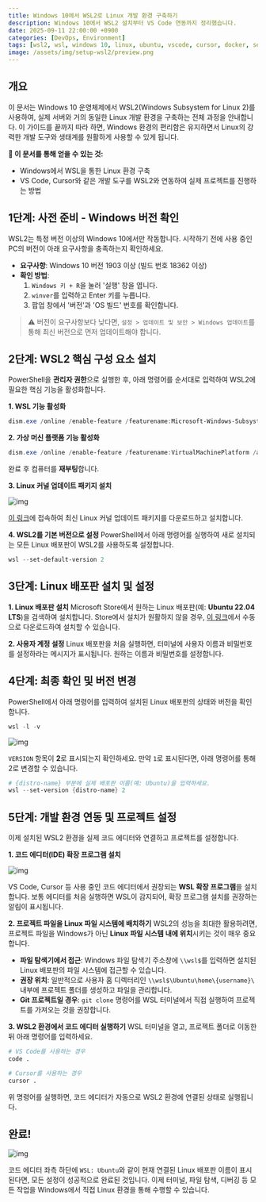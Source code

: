 ```yaml
---
title: Windows 10에서 WSL2로 Linux 개발 환경 구축하기
description: Windows 10에서 WSL2 설치부터 VS Code 연동까지 정리했습니다.
date: 2025-09-11 22:00:00 +0900
categories: [DevOps, Environment]
tags: [wsl2, wsl, windows 10, linux, ubuntu, vscode, cursor, docker, setup, development environment]
image: /assets/img/setup-wsl2/preview.png
---
```


## **개요**

이 문서는 Windows 10 운영체제에서 WSL2(Windows Subsystem for Linux 2)를 사용하여, 실제 서버와 거의 동일한 Linux 개발 환경을 구축하는 전체 과정을 안내합니다. 이 가이드를 끝까지 따라 하면, Windows 환경의 편리함은 유지하면서 Linux의 강력한 개발 도구와 생태계를 원활하게 사용할 수 있게 됩니다.

**📖 이 문서를 통해 얻을 수 있는 것:**

  * Windows에서 WSL을 통한 Linux 환경 구축
  * VS Code, Cursor와 같은 개발 도구를 WSL2와 연동하여 실제 프로젝트를 진행하는 방법

## **1단계: 사전 준비 - Windows 버전 확인**

WSL2는 특정 버전 이상의 Windows 10에서만 작동합니다. 시작하기 전에 사용 중인 PC의 버전이 아래 요구사항을 충족하는지 확인하세요.

  * **요구사항**: Windows 10 버전 1903 이상 (빌드 번호 18362 이상)
  * **확인 방법**:
    1.  `Windows 키 + R`을 눌러 '실행' 창을 엽니다.
    2.  `winver`를 입력하고 Enter 키를 누릅니다.
    3.  팝업 창에서 '버전'과 'OS 빌드' 번호를 확인합니다.

> ⚠️ 버전이 요구사항보다 낮다면, `설정 > 업데이트 및 보안 > Windows 업데이트`를 통해 최신 버전으로 먼저 업데이트해야 합니다.

## **2단계: WSL2 핵심 구성 요소 설치**

PowerShell을 **관리자 권한**으로 실행한 후, 아래 명령어를 순서대로 입력하여 WSL2에 필요한 핵심 기능을 활성화합니다.

**1. WSL 기능 활성화**

```powershell
dism.exe /online /enable-feature /featurename:Microsoft-Windows-Subsystem-Linux /all /norestart
```

**2. 가상 머신 플랫폼 기능 활성화**

```powershell
dism.exe /online /enable-feature /featurename:VirtualMachinePlatform /all /norestart
```

완료 후 컴퓨터를 **재부팅**합니다.

**3. Linux 커널 업데이트 패키지 설치**

![img](/assets/img/setup-wsl2/1.jpg)

[이 링크](https://www.google.com/search?q=https://docs.microsoft.com/ko-kr/windows/wsl/install-manual%23step-4---download-the-linux-kernel-update-package)에 접속하여 최신 Linux 커널 업데이트 패키지를 다운로드하고 설치합니다.

**4. WSL2를 기본 버전으로 설정**
PowerShell에서 아래 명령어를 실행하여 새로 설치되는 모든 Linux 배포판이 WSL2를 사용하도록 설정합니다.

```powershell
wsl --set-default-version 2
```

## **3단계: Linux 배포판 설치 및 설정**

**1. Linux 배포판 설치**
Microsoft Store에서 원하는 Linux 배포판(예: **Ubuntu 22.04 LTS**)을 검색하여 설치합니다. Store에서 설치가 원활하지 않을 경우, [이 링크](https://www.google.com/search?q=https://docs.microsoft.com/ko-kr/windows/wsl/install-manual%23downloading-distributions)에서 수동으로 다운로드하여 설치할 수 있습니다.

**2. 사용자 계정 설정**
Linux 배포판을 처음 실행하면, 터미널에 사용자 이름과 비밀번호를 설정하라는 메시지가 표시됩니다. 원하는 이름과 비밀번호를 설정합니다.

## **4단계: 최종 확인 및 버전 변경**

PowerShell에서 아래 명령어를 입력하여 설치된 Linux 배포판의 상태와 버전을 확인합니다.

```powershell
wsl -l -v
```

![img](/assets/img/setup-wsl2/3.jpg)

`VERSION` 항목이 **2**로 표시되는지 확인하세요. 만약 `1`로 표시된다면, 아래 명령어를 통해 2로 변경할 수 있습니다.

```powershell
# {distro-name} 부분에 실제 배포판 이름(예: Ubuntu)을 입력하세요.
wsl --set-version {distro-name} 2
```

## **5단계: 개발 환경 연동 및 프로젝트 설정**

이제 설치된 WSL2 환경을 실제 코드 에디터와 연결하고 프로젝트를 설정합니다.

**1. 코드 에디터(IDE) 확장 프로그램 설치**

![img](/assets/img/setup-wsl2/4.jpg)

VS Code, Cursor 등 사용 중인 코드 에디터에서 권장되는 **WSL 확장 프로그램**을 설치합니다. 보통 에디터를 처음 실행하면 WSL이 감지되어, 확장 프로그램 설치를 권장하는 알림이 표시됩니다.

**2. 프로젝트 파일을 Linux 파일 시스템에 배치하기**
WSL2의 성능을 최대한 활용하려면, 프로젝트 파일을 Windows가 아닌 **Linux 파일 시스템 내에 위치**시키는 것이 매우 중요합니다.

  * **파일 탐색기에서 접근**: Windows 파일 탐색기 주소창에 `\\wsl$`를 입력하면 설치된 Linux 배포판의 파일 시스템에 접근할 수 있습니다.
  * **권장 위치**: 일반적으로 사용자 홈 디렉터리인 `\\wsl$\Ubuntu\home\{username}\` 내부에 프로젝트 폴더를 생성하고 파일을 관리합니다.
  * **Git 프로젝트일 경우**: `git clone` 명령어를 WSL 터미널에서 직접 실행하여 프로젝트를 가져오는 것을 권장합니다.

**3. WSL2 환경에서 코드 에디터 실행하기**
WSL 터미널을 열고, 프로젝트 폴더로 이동한 뒤 아래 명령어를 입력하세요.

```bash
# VS Code를 사용하는 경우
code .

# Cursor를 사용하는 경우
cursor .
```

위 명령어를 실행하면, 코드 에디터가 자동으로 WSL2 환경에 연결된 상태로 실행됩니다.

## **완료\!**

![img](/assets/img/setup-wsl2/10.jpg)

코드 에디터 좌측 하단에 `WSL: Ubuntu`와 같이 현재 연결된 Linux 배포판 이름이 표시된다면, 모든 설정이 성공적으로 완료된 것입니다. 이제 터미널, 파일 탐색, 디버깅 등 모든 작업을 Windows에서 직접 Linux 환경을 통해 수행할 수 있습니다.